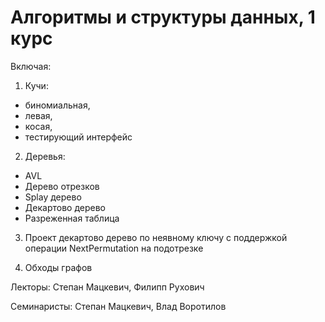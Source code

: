 
# Алгоритмы и структуры данных, 1 курс

Включая:

1) Кучи:
  - биномиальная,
  - левая,
  - косая,
  - тестирующий интерфейс
  
2) Деревья:
  - AVL
  - Дерево отрезков
  - Splay дерево
  - Декартово дерево
  - Разреженная таблица
  
3) Проект декартово дерево по неявному ключу с поддержкой операции NextPermutation на подотрезке

4) Обходы графов

Лекторы: Степан Мацкевич, Филипп Рухович

Семинаристы: Степан Мацкевич, Влад Воротилов
